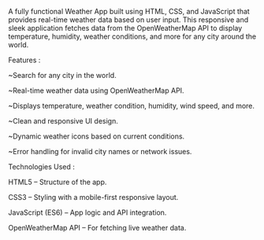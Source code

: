 A fully functional Weather App built using HTML, CSS, and JavaScript that provides real-time weather data based on user input. This responsive and sleek application fetches data from the OpenWeatherMap API to display temperature, humidity, weather conditions, and more for any city around the world.

Features :

~Search for any city in the world.

~Real-time weather data using OpenWeatherMap API.

~Displays temperature, weather condition, humidity, wind speed, and more.

~Clean and responsive UI design.

~Dynamic weather icons based on current conditions.

~Error handling for invalid city names or network issues.

Technologies Used :

HTML5 – Structure of the app.

CSS3 – Styling with a mobile-first responsive layout.

JavaScript (ES6) – App logic and API integration.

OpenWeatherMap API – For fetching live weather data.

